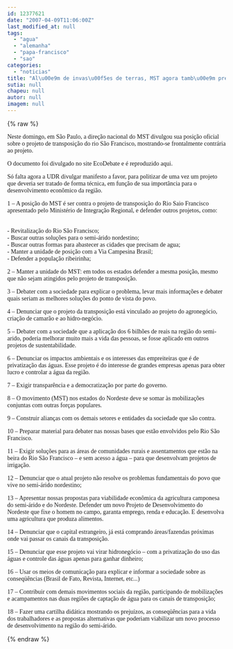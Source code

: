 ```yaml
---
id: 12377621
date: "2007-04-09T11:06:00Z"
last_modified_at: null
tags:
  - "agua"
  - "alemanha"
  - "papa-francisco"
  - "sao"
categories:
  - "noticias"
title: "Al\u00e9m de invas\u00f5es de terras, MST agora tamb\u00e9m preocupa-se com a \u00e1gua do S\u00e3o Francisco"
sutia: null
chapeu: null
autor: null
imagem: null
---
```

{% raw %}
<p><P><FONT face=Verdana>Neste domingo, em São Paulo, a direção nacional do MST divulgou sua posição oficial sobre o projeto de transposição do rio São Francisco, mostrando-se frontalmente contrária ao projeto.</FONT></P></p>
<p><P><FONT face=Verdana>O documento foi divulgado no site EcoDebate e é reproduzido aqui. </FONT></P></p>
<p><P><FONT face=Verdana>Só falta agora a UDR divulgar manifesto a favor, para politizar de uma vez um projeto que deveria ser tratado de forma técnica, em função de sua importância para o desenvolvimento econômico da região.<BR></P></FONT></p>
<p><P><FONT face=Verdana>1 – A posição do MST é ser contra o projeto de transposição do Rio Saio Francisco apresentado pelo Ministério de Integração Regional, e defender outros projetos, como:</FONT></P></p>
<p><P><BR><FONT face=Verdana>- Revitalização do Rio São Francisco;<BR>- Buscar outras soluções para o semi-árido nordestino;<BR>- Buscar outras formas para abastecer as cidades que precisam de agua;<BR>- Manter a unidade de posição com a Via Campesina Brasil;<BR>- Defender a população ribeirinha;</FONT></P></p>
<p><P><FONT face=Verdana>2 – Manter a unidade do MST: em todos os estados defender a mesma posição, mesmo que não sejam atingidos pelo projeto de transposição.</FONT></P></p>
<p><P><FONT face=Verdana>3 – Debater com a sociedade para explicar o problema, levar mais informações e debater quais seriam as melhores soluções do ponto de vista do povo.</FONT></P></p>
<p><P><FONT face=Verdana>4 – Denunciar que o projeto da transposição está vinculado ao projeto do agronegócio, criação de camarão e ao hidro-negócio.</FONT></P></p>
<p><P><FONT face=Verdana>5 – Debater com a sociedade que a aplicação dos 6 bilhões de reais na região do semi-arido, poderia melhorar muito mais a vida das pessoas, se fosse aplicado em outros projetos de sustentabilidade.</FONT></P></p>
<p><P><FONT face=Verdana>6 – Denunciar os impactos ambientais e os interesses das empreiteiras que é de privatização das águas. Esse projeto é do interesse de grandes empresas apenas para obter lucro e controlar a água da região.</FONT></P></p>
<p><P><FONT face=Verdana>7 – Exigir transparência e a democratização por parte do governo.</FONT></P></p>
<p><P><FONT face=Verdana>8 – O movimento (MST) nos estados do Nordeste deve se somar às mobilizações conjuntas com outras forças populares. </FONT></P></p>
<p><P><FONT face=Verdana>9 – Construir alianças com os demais setores e entidades da sociedade que são contra.</FONT></P></p>
<p><P><FONT face=Verdana>10 – Preparar material para debater nas nossas bases que estão envolvidos pelo Rio São Francisco.</FONT></P></p>
<p><P><FONT face=Verdana>11 – Exigir soluções para as áreas de comunidades rurais e assentamentos que estão na beira do Rio São Francisco – e sem acesso a água – para que desenvolvam projetos de irrigação.</FONT></P></p>
<p><P><FONT face=Verdana>12 – Denunciar que o atual projeto não resolve os problemas fundamentais do povo que vive no semi-árido nordestino;</FONT></P></p>
<p><P><FONT face=Verdana>13 – Apresentar nossas propostas para viabilidade econômica da agricultura camponesa do semi-árido e do Nordeste. Defender um novo Projeto de Desenvolvimento do Nordeste que fixe o homem no campo, garanta emprego, renda e educação. E desenvolva uma agricultura que produza alimentos.</FONT></P></p>
<p><P><FONT face=Verdana>14 – Denunciar que o capital estrangeiro, já está comprando áreas/fazendas próximas onde vai passar os canais da transposição.</FONT></P></p>
<p><P><FONT face=Verdana>15 – Denunciar que esse projeto vai virar hidronegócio – com a privatização do uso das águas e controle das águas apenas para ganhar dinheiro;</FONT></P></p>
<p><P><FONT face=Verdana>16 – Usar os meios de comunicação para explicar e informar a sociedade sobre as conseqüências (Brasil de Fato, Revista, Internet, etc...)</FONT></P></p>
<p><P><FONT face=Verdana>17 – Contribuir com demais movimentos sociais da região, participando de mobilizações e acampamentos nas duas regiões de captação de água para os canais de transposição;</FONT></P></p>
<p><P><FONT face=Verdana>18 – Fazer uma cartilha didática mostrando os prejuízos, as conseqüências para a vida dos trabalhadores e as propostas alternativas que poderiam viabilizar um novo processo de desenvolvimento na região do semi-árido.</FONT></P> </p>
{% endraw %}